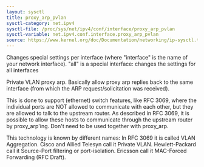 ```yaml
---
layout: sysctl
title: proxy_arp_pvlan
sysctl-category: net.ipv4
sysctl-file: /proc/sys/net/ipv4/conf/interface/proxy_arp_pvlan
sysctl-variable: net.ipv4.conf.interface.proxy_arp_pvlan
source: https://www.kernel.org/doc/Documentation/networking/ip-sysctl.txt
---
```


Changes special settings per interface (where "interface" is the name of your network interface). "all" is a special interface: changes the settings for all interfaces

Private VLAN proxy arp.
Basically allow proxy arp replies back to the same interface
(from which the ARP request/solicitation was received).

This is done to support (ethernet) switch features, like RFC
3069, where the individual ports are NOT allowed to
communicate with each other, but they are allowed to talk to
the upstream router.  As described in RFC 3069, it is possible
to allow these hosts to communicate through the upstream
router by proxy_arp'ing. Don't need to be used together with
proxy_arp.

This technology is known by different names:
  In RFC 3069 it is called VLAN Aggregation.
  Cisco and Allied Telesyn call it Private VLAN.
  Hewlett-Packard call it Source-Port filtering or port-isolation.
  Ericsson call it MAC-Forced Forwarding (RFC Draft).

